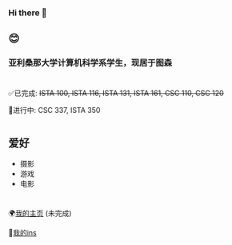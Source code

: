 ### Hi there 👋

## 😊

### 亚利桑那大学计算机科学系学生，现居于图森

#

✅已完成: ~~ISTA 100, ISTA 116, ISTA 131, ISTA 161, CSC 110, CSC 120~~

📖进行中: CSC 337, ISTA 350

#
## 爱好

* 摄影
* 游戏
* 电影

#

🌍[我的主页](https://zlayuan.com) (未完成)

🌇[我的ins](https://www.instagram.com/zlayuan/)



